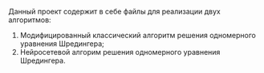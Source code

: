 Данный проект содержит в себе файлы для реализации двух алгоритмов:
1. Модифицированный классический алгоритм решения одномерного уравнения Шредингера;
2. Нейросетевой алгорим решения одномерного уравнения Шредингера.

